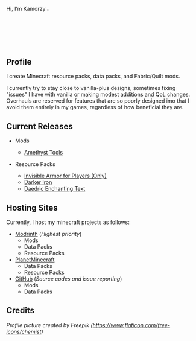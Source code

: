 Hi, I’m Kamorzy [<img src="https://storage.ko-fi.com/cdn/kofi_stroke_cup.svg" width=2.5% height=2.5%>](https://www.ko-fi.com/kamorzy)

## Profile

I create Minecraft resource packs, data packs, and Fabric/Quilt mods.

I currently try to stay close to vanilla-plus designs, sometimes fixing "issues" I have with vanilla or making modest additions and QoL changes. Overhauls are reserved for features that are so poorly designed imo that I avoid them entirely in my games, regardless of how beneficial they are.

## Current Releases
- Mods
  - [Amethyst Tools](https://modrinth.com/mod/amethyst-tools)

- Resource Packs
  - [Invisible Armor for Players (Only)](https://modrinth.com/resourcepack/invisible-armor-for-players-only)
  - [Darker Iron](https://modrinth.com/resourcepack/darker-iron)
  - [Daedric Enchanting Text](https://modrinth.com/resourcepack/daedric-enchanting-text)

## Hosting Sites
Currently, I host my minecraft projects as follows:

- [Modrinth](https://modrinth.com/user/Kamorzy) (_Highest priority_)
  - Mods
  - Data Packs
  - Resource Packs
- [PlanetMinecraft](https://www.planetminecraft.com/member/kamorzy/)
  - Data Packs
  - Resource Packs
- [GitHub](https://github.com/Kamorzy/) (_Source codes and issue reporting_)
  - Mods
  - Data Packs

## Credits
_Profile picture created by Freepik (https://www.flaticon.com/free-icons/chemist)_
